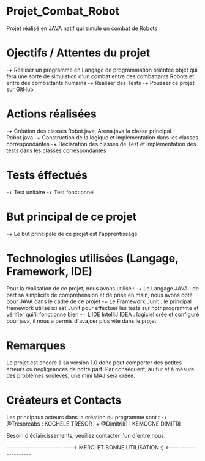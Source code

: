 # Projet_Combat_Robot
Projet réalisé en JAVA natif qui simule un combat de Robots

# Ojectifs / Attentes du projet
-+ Réaliser un programme en Langage de programmation orientée objet qui fera une sorte de simulation d'un combat entre des combattants Robots et entre des combattants humains
-+ Réaliser des Tests
-+ Pousser ce projet sur GitHub

# Actions réalisées 
-+ Création des classes Robot.java, Arena.java la classe principal Robot.java 
-+ Construction de la logique et implémentation dans les classes correspondantes
-+ Déclaration des classes de Test et implémentation des tests dans les classes correspondantes

# Tests éffectués
-+  Test unitaire 
-+  Test fonctionnel

# But principal de ce projet
-+ Le but principale de ce projet est l'apprentissage

# Technologies utilisées (Langage, Framework, IDE)
   Pour la réalisation de ce projet, nous avons utilisé :
-+  Le Langage JAVA : de part sa simplicité de comprehension et de prise en main, nous avons opté pour JAVA dans le cadre de ce projet
-+  Le Framework Junit : le principal framework utilisé ici est Junit pour effectuer les tests sur notr programme et vérifier qui'il fonctionne bien
-+  L'IDE IntelliJ IDEA : logiciel crée et configuré pour java, il nous a permis d'ava,cer plus vite dans le projet

# Remarques
 Le projet est encore à sa version 1.0  donc peut comporter des petites erreurs ou negligeances de notre part. Par conséquent, au fur et à mésure des problèmes soulevés, une mini MAJ sera créée.

# Créateurs et Contacts
   Les principaux acteurs dans la création du programme sont :
-+ @Tresorcabs : KOCHELE TRESOR
-+ @Dimitrik1  : KEMOGNE DIMITRI

   Besoin  d'éclaircissements, veuillez contacter l'un d'entre nous.

   -------------------------->   MERCI ET BONNE UTILISATION :)    <--------------------
